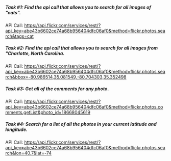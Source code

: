 ##### Task #1: Find the api call that allows you to search for all images of "cats".

API Call: https://api.flickr.com/services/rest/?api_key=abe43b6602ce74a68b956404dfc06af0&method=flickr.photos.search&tags=cat

##### Task #2: Find the api call that allows you to search for all images from "Charlotte, North Carolina.

API Call: https://api.flickr.com/services/rest/?api_key=abe43b6602ce74a68b956404dfc06af0&method=flickr.photos.search&bbox=-80.986514,35.081549,-80.704303,35.352498

##### Task #3: Get all of the comments for any photo.

API Call: https://api.flickr.com/services/rest/?api_key=abe43b6602ce74a68b956404dfc06af0&method=flickr.photos.comments.getList&photo_id=18668045619

##### Task #4: Search for a list of all the photos in your current latitude and longitude.

API Call: https://api.flickr.com/services/rest/?api_key=abe43b6602ce74a68b956404dfc06af0&method=flickr.photos.search&lon=40.7&lat=-74
